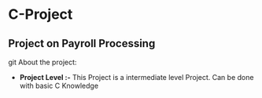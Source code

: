 # C-Project
## Project on  **Payroll Processing**
git 
About the project:
- **Project Level :-** This Project is a intermediate level Project. Can be done with basic C Knowledge
